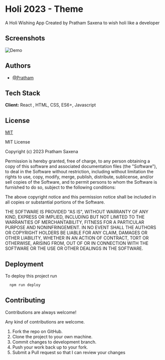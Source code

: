 
# Holi 2023 - Theme

A Holi Wishing App Created by Pratham Saxena to wish holi like a developer


## Screenshots

![Demo](https://user-images.githubusercontent.com/94908262/224466515-7a82ee33-9136-4dff-88a9-b01c46ad5066.gif)


## Authors

- [@Pratham](https://www.github.com/er-pratham)


## Tech Stack

**Client:** React , HTML, CSS, ES6+, Javascript 

## License

[MIT](https://github.com/er-pratham/Holi/blob/main/License)

MIT License

Copyright (c) 2023 Pratham Saxena

Permission is hereby granted, free of charge, to any person obtaining a copy
of this software and associated documentation files (the "Software"), to deal
in the Software without restriction, including without limitation the rights
to use, copy, modify, merge, publish, distribute, sublicense, and/or sell
copies of the Software, and to permit persons to whom the Software is
furnished to do so, subject to the following conditions:

The above copyright notice and this permission notice shall be included in all
copies or substantial portions of the Software.

THE SOFTWARE IS PROVIDED "AS IS", WITHOUT WARRANTY OF ANY KIND, EXPRESS OR
IMPLIED, INCLUDING BUT NOT LIMITED TO THE WARRANTIES OF MERCHANTABILITY,
FITNESS FOR A PARTICULAR PURPOSE AND NONINFRINGEMENT. IN NO EVENT SHALL THE
AUTHORS OR COPYRIGHT HOLDERS BE LIABLE FOR ANY CLAIM, DAMAGES OR OTHER
LIABILITY, WHETHER IN AN ACTION OF CONTRACT, TORT OR OTHERWISE, ARISING FROM,
OUT OF OR IN CONNECTION WITH THE SOFTWARE OR THE USE OR OTHER DEALINGS IN THE
SOFTWARE.


## Deployment

To deploy this project run

```bash
  npm run deploy
```


## Contributing

Contributions are always welcome!

Any kind of contributions are welcome.

1. Fork the repo on GitHub.
2. Clone the project to your own machine.
3. Commit changes to development branch.
4. Push your work back up to your fork.
5. Submit a Pull request so that I can review your changes
